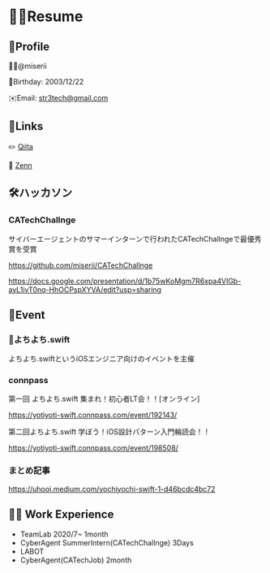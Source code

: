 # 🧑‍💻Resume
## 👤Profile
🙍‍♂️@miserii

🎂Birthday: 2003/12/22

✉️Email: str3tech@gmail.com


## 📎Links
✏️ [Qiita](https://qiita.com/lsk4f5)

📝 [Zenn](https://zenn.dev/lsk4f5/scraps)

## 🛠ハッカソン
### CATechChallnge

サイバーエージェントのサマーインターンで行われたCATechChallngeで最優秀賞を受賞

https://github.com/miserii/CATechChallnge

https://docs.google.com/presentation/d/1b75wKoMgm7R6xpa4VIGb-ayL1ivT0nq-HhOCPspXYVA/edit?usp=sharing

## 💞Event
### 👶よちよち.swift
よちよち.swiftというiOSエンジニア向けのイベントを主催

### connpass

第一回 よちよち.swift 集まれ！初心者LT会！！[オンライン]

https://yotiyoti-swift.connpass.com/event/192143/

第二回よちよち.swift 学ぼう！iOS設計パターン入門輪読会！！ 

https://yotiyoti-swift.connpass.com/event/198508/

### まとめ記事

https://uhooi.medium.com/yochiyochi-swift-1-d46bcdc4bc72

## 🧑‍💻 Work Experience
- TeamLab 2020/7~ 1month    
- CyberAgent SummerIntern(CATechChallnge) 3Days
- LABOT
- CyberAgent(CATechJob) 2month
